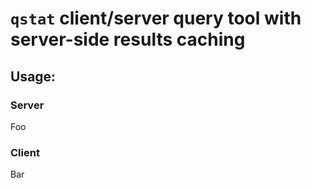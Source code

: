 # `qstat` client/server query tool with server-side results caching

## Usage:

### Server
Foo

### Client
Bar